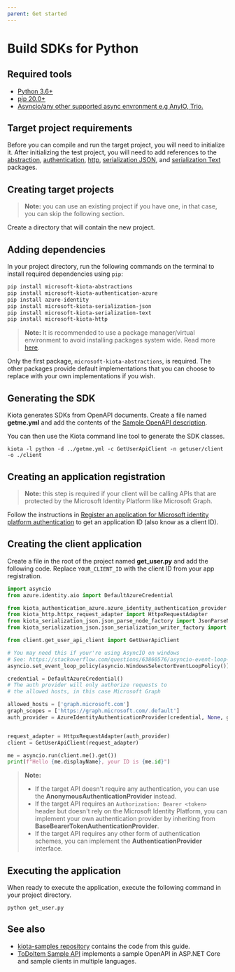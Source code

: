 ```yaml
---
parent: Get started
---
```


# Build SDKs for Python

## Required tools

- [Python 3.6+](https://www.python.org/)
- [pip 20.0+](https://pip.pypa.io/en/stable/)
- [Asyncio/any other supported async envronment e.g AnyIO, Trio.](https://docs.python.org/3/library/asyncio.html)

## Target project requirements

Before you can compile and run the target project, you will need to initialize it. After initializing the test project, you will need to add references to the [abstraction](https://github.com/microsoft/kiota-abstractions-python), [authentication](https://github.com/microsoft/kiota-authentication-azure-python), [http](https://github.com/microsoft/kiota-http-python), [serialization JSON](https://github.com/microsoft/kiota-serialization-json-python), and [serialization Text](https://github.com/microsoft/kiota-serialization-text-python) packages.

## Creating target projects

> **Note:** you can use an existing project if you have one, in that case, you can skip the following section.

Create a directory that will contain the new project.

## Adding dependencies
In your project directory, run the following commands on the terminal to install required dependencies
using `pip`:

```bash
pip install microsoft-kiota-abstractions
pip install microsoft-kiota-authentication-azure
pip install azure-identity
pip install microsoft-kiota-serialization-json
pip install microsoft-kiota-serialization-text
pip install microsoft-kiota-http
```

> **Note:** It is recommended to use a package manager/virtual environment to avoid installing packages
system wide. Read more [here](https://packaging.python.org/en/latest/).

Only the first package, `microsoft-kiota-abstractions`, is required. The other packages provide default implementations that you can choose to replace with your own implementations if you wish.

## Generating the SDK

Kiota generates SDKs from OpenAPI documents. Create a file named **getme.yml** and add the contents of the [Sample OpenAPI description](reference-openapi.md).

You can then use the Kiota command line tool to generate the SDK classes.

```shell
kiota -l python -d ../getme.yml -c GetUserApiClient -n getuser/client -o ./client
```

## Creating an application registration

> **Note:** this step is required if your client will be calling APIs that are protected by the Microsoft Identity Platform like Microsoft Graph.

Follow the instructions in [Register an application for Microsoft identity platform authentication](register-app.md) to get an application ID (also know as a client ID).

## Creating the client application

Create a file in the root of the project named **get_user.py** and add the following code. Replace `YOUR_CLIENT_ID` with the client ID from your app registration.

```py
import asyncio
from azure.identity.aio import DefaultAzureCredential

from kiota_authentication_azure.azure_identity_authentication_provider import AzureIdentityAuthenticationProvider
from kiota_http.httpx_request_adapter import HttpxRequestAdapter
from kiota_serialization_json.json_parse_node_factory import JsonParseNodeFactory
from kiota_serialization_json.json_serialization_writer_factory import JsonSerializationWriterFactory

from client.get_user_api_client import GetUserApiClient

# You may need this if your're using AsyncIO on windows
# See: https://stackoverflow.com/questions/63860576/asyncio-event-loop-is-closed-when-using-asyncio-run
asyncio.set_event_loop_policy(asyncio.WindowsSelectorEventLoopPolicy())

credential = DefaultAzureCredential()
# The auth provider will only authorize requests to
# the allowed hosts, in this case Microsoft Graph

allowed_hosts = ['graph.microsoft.com']
graph_scopes = ['https://graph.microsoft.com/.default']
auth_provider = AzureIdentityAuthenticationProvider(credential, None, graph_scopes, allowed_hosts)


request_adapter = HttpxRequestAdapter(auth_provider)
client = GetUserApiClient(request_adapter)

me = asyncio.run(client.me().get())
print(f"Hello {me.displayName}, your ID is {me.id}")
```

> **Note:**
>
> - If the target API doesn't require any authentication, you can use the **AnonymousAuthenticationProvider** instead.
> - If the target API requires an `Authorization: Bearer <token>` header but doesn't rely on the Microsoft Identity Platform, you can implement your own authentication provider by inheriting from **BaseBearerTokenAuthenticationProvider**.
> - If the target API requires any other form of authentication schemes, you can implement the **AuthenticationProvider** interface.

## Executing the application

When ready to execute the application, execute the following command in your project directory.

```shell
python get_user.py
```

## See also

- [kiota-samples repository](https://github.com/microsoft/kiota-samples/tree/main/get-started/python) contains the code from this guide.
- [ToDoItem Sample API](https://github.com/microsoft/kiota-samples/tree/main/sample-api) implements a sample OpenAPI in ASP.NET Core and sample clients in multiple languages.
